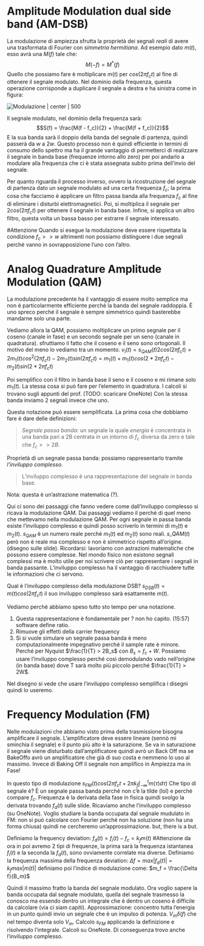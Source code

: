
# Amplitude Modulation dual side band (AM-DSB)

La modulazione di ampiezza sfrutta la proprietà dei segnali *reali* di avere una trasformata di Fourier con *simmetria hermitiana*.
Ad esempio dato $m(t)$, esso avrà una $M(f)$ tale che: $$M(-f) = M^*(f)$$
Quello che possiamo fare è moltiplicare $m(t)$ per $cos(2\pi f_ct)$ al fine di ottenere il segnale modulato. Nel dominio della frequenza, questa operazione corrisponde a duplicare il segnale a destra e ha sinistra come in figura: 

![Modulazione | center | 500](https://electronicspost.com/wp-content/uploads/2020/05/1-4.png)

Il segnale modulato, nel dominio della frequenza sarà: $$S(f) = \frac{M(f - f_c)}{2} + \frac{M(f + f_c)}{2}$$
E la sua banda sarà il doppio della banda del segnale di partenza, quindi passerà da $w$ a $2w$.
Questo processo non è quindi efficiente in termini di consumo dello spettro ma ha il grande vantaggio di permetterci di realizzare il segnale in banda base (frequenze intorno allo zero) per poi andarlo a modulare alla frequenza che ci è stata assegnata subito prima dell’invio del segnale. 

Per quanto riguarda il processo inverso, ovvero la ricostruzione del segnale di partenza dato un segnale modulato ad una certa frequenza $f_c$; la prima cosa che facciamo è applicare un filtro passa banda alla frequenza $f_c$ al fine di eliminare i disturbi elettromagnetici. 
Poi, si moltiplica il segnale per $2cos(2\pi f_ct)$ per ottenere il segnale in banda base.
Infine, si applica un altro filtro, questa volta un bassa basso per estrarre il segnale interessato. 

#Attenzione Quando si esegue la modulazione deve essere rispettata la condizione $f_c >> w$ altrimenti non possiamo distinguere i due segnali perchè vanno in sovrapposizione l’uno con l’altro. 

# Analog Quadrature Amplitude Modulation (QAM)

La modulazione precedente ha il vantaggio di essere molto semplice ma non è particolarmente efficiente perché la banda del segnale raddoppia. È uno spreco perché il segnale è sempre simmetrico quindi basterebbe mandarne solo una parte. 

Vediamo allora la QAM, possiamo moltiplicare un primo segnale per il coseno (canale in fase) e un secondo segnale per un seno (canale in quadratura). 
sfruttiamo il fatto che il coseno e il seno sono ortogonali.
Il motivo del meno lo vediamo tra un momento. 
$v_I(t) = s_{QAM}(t) 2cos(2\pi f_c t) = 2m_1(t)cos^2(2 \pi f_c t) - 2 m_2(t)sin(2 \pi f_c t) = m_1(t) + m_1(t)cos(2*2\pi f_c t) - m_2(t) sin(2 * 2 \pi f_c t)$

Poi semplifico con il filtro in banda base il seno e il coseno e mi rimane solo $m_1(t)$.
La stessa cosa si può fare per l’elemento in quadratura. I calcoli si trovano sugli appunti del prof. (TODO: scaricare OneNote)
Con la stessa banda inviamo 2 segnali invece che uno.

Questa notazione può essere semplificata. La prima cosa che dobbiamo fare è dare delle definizioni:
> *Segnale passa banda*: un segnale la quale *energia* è concentrata in una banda pari a 2B centrata in un intorno di $f_c$ diversa da zero e tale che $f_c >> 2B$.

Proprietà di un segnale passa banda: possiamo rappresentarlo tramite *l’inviluppo complesso*. 
> L’inviluppo complesso è una rappresentazione del segnale in banda base. 

Nota: questa è un’astrazione matematica (?).

Qui ci sono dei passaggi che fanno vedere come dall’inviluppo complesso si ricava la modulazione QAM.
Dai passaggi vediamo il perché di quel meno che mettevamo nella modulazione QAM. 
Per ogni segnale in passa banda esiste l’inviluppo complesso e quindi posso scriverlo in termini di $m_1(t)$ e $m_2(t)$.
$s_{QAM}$ è un numero reale perché $m_1(t)$ ed $m_2(t)$ sono reali.
$s \tilde_{QAM}(t)$ però non è reale ma complesso e non è simmetrico rispetto all’origine. (disegno sulle slide).
Ricordarsi: lavoriamo con astrazioni matematiche che possono essere complesse. Nel mondo fisico non esistono segnali complessi ma è molto utile per noi scrivere ciò per rappresentare i segnali in banda passante. 
L’inviluppo complesso ha il vantaggio di racchiudere tutte le informazioni che ci servono. 

Qual è l’inviluppo complesso della modulazione DSB? $s_{DSB}(t) = m(t)cos(2 \pi f_c t)$ il suo inviluppo complesso sarà esattamente $m(t)$.

Vediamo perché abbiamo speso tutto sto tempo per una notazione. 
1. Questa rappresentazione è fondamentale per ? non ho capito. (15:57) software define ratio.
2. Rimuove gli effetti della carrier frequency
3. Si si vuole simulare un segnale passa banda è meno computazionalmente impegnativo perché il sample rate è minore. Perché per Nyquist $\frac{1}{T} > 2B_s$ con $B_s = f_c + W$. Possiamo usare l’inviluppo complesso perché così demodulando vado nell’origine (in banda base) dove T sarà molto più piccolo perché $\frac{1}{T} > 2W$. 

Nel disegno si vede che usare l’inviluppo complesso semplifica i disegni quindi lo useremo.

# Frequency Modulation (FM)

Nelle modulazioni che abbiamo visto prima della trasmissione bisogna amplificare il segnale. 
L’amplificatore deve essere lineare (sennò mi sminchia il segnale) e il punto più alto è la saturazione. Se va in saturazione il segnale viene disturbato dall’amplificatore quindi avrò un Back Off ma se BakeOffo avrò un amplificatore che già di suo costa e nemmeno lo uso al massimo. Invece di Baking Off il segnale non amplifico in Ampiezza ma in Fase!


In questo tipo di modulazione $s_{FM}(t)cos(2\pi f_c t + 2 \pi k_f \int_{-\infty}^{t}m(\tau) d\tau)$
Che tipo di segnale è? È un segnale passa banda perché non c’è la tilde (lol) e perché compare $f_c$.
Frequenza è la derivata della fase in fisica quindi svolgo la derivata trovando $f_d(t)$ sulle slide.
Ricaviamo anche l’inviluppo complesso (su OneNote).
Voglio studiare la banda occupata dal segnale mudulato in FM: non si può calcolare con Fourier perché non ha soluzione (non ha una forma chiusa) quindi ne cercheremo un’approssimazione. 
but, there is a but. 

Definiamo la frequency deviation: $f_d(t) = f_i(t) - f_c = k_f m(t)$
#Attenzione da ora in poi avremo 2 tipi di frequenze, la prima sarà la frequenza istantanea $f_i(t)$ e la seconda la $f_d(t)$, sono ovviamente correlate ma diverse. 
Definiamo la frequenza massima della frequenza deviation: $\Delta f = max{|f_d(t)|} = k_f max{|m(t)|}$
 definiamo poi l’indice di modulazione come: $m_f = \frac{\Delta f}{B_m}$
 
Quindi il massimo fratto la banda del segnale modulato. 
Ora voglio sapere la banda occupata dal segnale modulato, quella del segnale trasmesso la conosco ma essendo dentro un integrale che è dentro un coseno è difficile da calcolare (via ci siam capiti).
Approssimazione: concentro tutta l’energia in un punto quindi invio un segnale che è un impulso di potenza. $V_m \delta(f)$ che nel tempo diventa solo $V_m$.
Calcolo $s_{FM}$ applicando la definizione e risolvendo l’integrale.
Calcoli su OneNote. 
Di conseguenza trovo anche l’inviluppo complesso. 

 